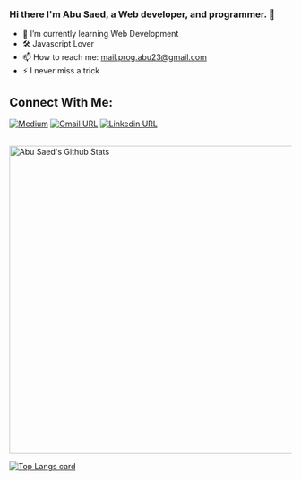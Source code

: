 ### Hi there I'm Abu Saed, a Web developer, and programmer. 👋


- 🌱 I’m currently learning Web Development
- 🛠  Javascript Lover
- 📫 How to reach me: mail.prog.abu23@gmail.com
- ⚡ I never miss a trick 


## Connect With Me:

[![Medium](https://img.shields.io/badge/social--badge?style=social&label=Medium&logo=medium)](https://medium.com/@prog_abu23)
[![Gmail URL](https://img.shields.io/badge/social--badge?style=social&label=email&logo=gmail)](mailto:prog.abu23@gmail.com)
[![Linkedin URL](https://img.shields.io/badge/social--badge?style=social&label=linkedin&logo=linkedin)](https://www.linkedin.com/in/progabu23/)

<br />

<img width="550px" alt="Abu Saed's Github Stats"  src="https://github-readme-stats.vercel.app/api?username=progabu23&show_icons=true"/>
</br>

[![Top Langs card](https://github-readme-stats.vercel.app/api/top-langs/?username=progabu23&card_width=550)](https://github.com/progabu23/progabu23)



